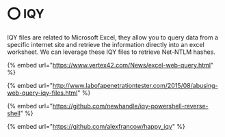 # ⭕ IQY

IQY files are related to Microsoft Excel, they allow you to query data from a specific internet site and retrieve the information directly into an excel worksheet. We can leverage these IQY files to retrieve Net-NTLM hashes.

{% embed url="https://www.vertex42.com/News/excel-web-query.html" %}

{% embed url="http://www.labofapenetrationtester.com/2015/08/abusing-web-query-iqy-files.html" %}

{% embed url="https://github.com/newhandle/iqy-powershell-reverse-shell" %}

{% embed url="https://github.com/alexfrancow/happy_iqy" %}
